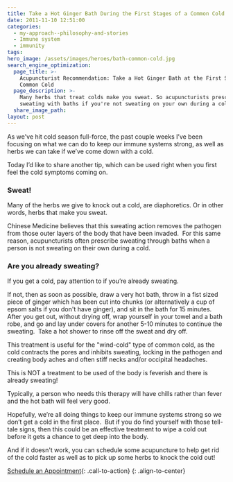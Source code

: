 ```yaml
---
title: Take a Hot Ginger Bath During the First Stages of a Common Cold
date: 2011-11-10 12:51:00
categories:
  - my-approach--philosophy-and-stories
  - Immune system
  - immunity
tags:
hero_image: /assets/images/heroes/bath-common-cold.jpg
search_engine_optimization:
  page_title: >-
    Acupuncturist Recommendation: Take a Hot Ginger Bath at the First Sign of a
    Common Cold
  page_description: >-
    Many herbs that treat colds make you sweat. So acupuncturists prescribe
    sweating with baths if you're not sweating on your own during a cold.
  share_image_path:
layout: post
---
```


As we've hit cold season full-force, the past couple weeks I’ve been focusing on what we can do to keep our immune systems strong, as well as herbs we can take if we’ve come down with a cold.

Today I’d like to share another tip, which can be used right when you first feel the cold symptoms coming on.

### Sweat!

Many of the herbs we give to knock out a cold, are diaphoretics. Or in other words, herbs that make you sweat.&nbsp;

Chinese Medicine believes that this sweating action removes the pathogen from those outer layers of the body that have been invaded.&nbsp; For this same reason, acupuncturists often prescribe sweating through baths when a person is not sweating on their own during a cold.

### Are you already sweating?

If you get a cold, pay attention to if you’re already sweating.&nbsp;

If not, then as soon as possible, draw a very hot bath, throw in a fist sized piece of ginger which has been cut into chunks (or alternatively a cup of epsom salts if you don't have ginger), and sit in the bath for 15 minutes.&nbsp; After you get out, without drying off, wrap yourself in your towel and a bath robe, and go and lay under covers for another 5-10 minutes to continue the sweating.&nbsp; Take a hot shower to rinse off the sweat and dry off.

This treatment is useful for the "wind-cold" type of common cold, as the cold contracts the pores and inhibits sweating, locking in the pathogen and creating body aches and often stiff necks and/or occipital headaches.&nbsp;

This is NOT a treatment to be used of the body is feverish and there is already sweating!

Typically, a person who needs this therapy will have chills rather than fever and the hot bath will feel very good.

Hopefully, we’re all doing things to keep our immune systems strong so we don’t get a cold in the first place.&nbsp; But if you do find yourself with those tell-tale signs, then this could be an effective treatment to wipe a cold out before it gets a chance to get deep into the body.

And if it doesn't work, you can schedule some acupuncture to help get rid of the cold faster as well as to pick up some herbs to knock the cold out!

[Schedule an Appointment](/make-an-appointment/){: .call-to-action}
{: .align-to-center}

&nbsp;
